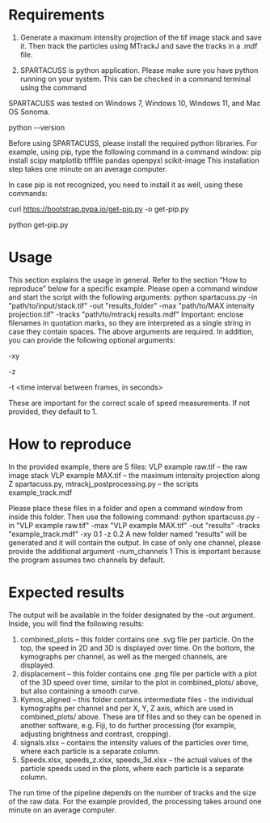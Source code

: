 # Requirements

1.	Generate a maximum intensity projection of the tif image stack and save it. Then track the particles using MTrackJ and save the tracks in a .mdf file.

2.	SPARTACUSS is python application. Please make sure you have python running on your system. This can be checked in a command terminal using the command

SPARTACUSS was tested on Windows 7, Windows 10, Windows 11, and Mac OS Sonoma.

python --version

Before using SPARTACUSS, please install the required python libraries. For example, using pip, type the following command in a command window:
pip install scipy matplotlib tifffile pandas openpyxl scikit-image
This installation step takes one minute on an average computer.

In case pip is not recognized, you need to install it as well, using these commands:

curl https://bootstrap.pypa.io/get-pip.py -o get-pip.py

python get-pip.py

# Usage 

This section explains the usage in general. Refer to the section “How to reproduce” below for a specific example.
Please open a command window and start the script with the following arguments:
python spartacuss.py -in "path/to/input/stack.tif" -out "results_folder" -max "path/to/MAX intensity projection.tif" -tracks "path/to/mtrackj results.mdf"
Important: enclose filenames in quotation marks, so they are interpreted as a single string in case they contain spaces.
The above arguments are required. In addition, you can provide the following optional arguments:

-xy <pixel size in XY in microns per pixel>

-z <pixel size in Z in microns per pixel>

-t <time interval between frames, in seconds>

These are important for the correct scale of speed measurements. If not provided, they default to 1.

# How to reproduce

In the provided example, there are 5 files:
VLP example raw.tif – the raw image stack
VLP example MAX.tif – the maximum intensity projection along Z
spartacuss.py, mtrackj_postprocessing.py – the scripts
example_track.mdf

Please place these files in a folder and open a command window from inside this folder. Then use the following command:
python spartacuss.py -in "VLP example raw.tif" -max "VLP example MAX.tif" -out "results" -tracks "example_track.mdf" -xy 0.1 -z 0.2
A new folder named “results” will be generated and it will contain the output.
In case of only one channel, please provide the additional argument -num_channels 1
This is important because the program assumes two channels by default.

# Expected results

The output will be available in the folder designated by the -out argument. Inside, you will find the following results:

1.	combined_plots – this folder contains one .svg file per particle. On the top, the speed in 2D and 3D is displayed over time. On the bottom, the kymographs per channel, as well as the merged channels, are displayed.
2.	displacement – this folder contains one .png file per particle with a plot of the 3D speed over time, similar to the plot in combined_plots/ above, but also containing a smooth curve.
3.	Kymos_aligned – this folder contains intermediate files - the individual kymographs per channel and per X, Y, Z axis, which are used in combined_plots/ above. These are tif files and so they can be opened in another software, e.g. Fiji, to do further processing (for example, adjusting brightness and contrast, cropping).
4.	signals.xlsx – contains the intensity values of the particles over time, where each particle is a separate column.
5.	Speeds.xlsx, speeds_z.xlsx, speeds_3d.xlsx – the actual values of the particle speeds used in the plots, where each particle is a separate column.
   
The run time of the pipeline depends on the number of tracks and the size of the raw data. For the example provided, the processing takes around one minute on an average computer.
